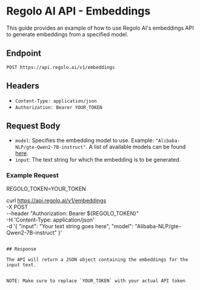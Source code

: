 # Regolo AI API - Embeddings

This guide provides an example of how to use Regolo AI's embeddings API to generate embeddings from a specified model.

## Endpoint

```
POST https://api.regolo.ai/v1/embeddings
```

## Headers

- `Content-Type: application/json`
- `Authorization: Bearer YOUR_TOKEN`

## Request Body

- `model`: Specifies the embedding model to use. Example: `"Alibaba-NLP/gte-Qwen2-7B-instruct"`. A list of available models can be found [here](https://regolo.ai/models.json).
- `input`: The text string for which the embedding is to be generated.

### Example Request

REGOLO_TOKEN=YOUR_TOKEN

curl https://api.regolo.ai/v1/embeddings \
     -X POST \
     --header "Authorization: Bearer ${REGOLO_TOKEN}" \
     -H 'Content-Type: application/json' \
     -d '{
           "input": "Your text string goes here",
           "model": "Alibaba-NLP/gte-Qwen2-7B-instruct"
         }'
```

## Response

The API will return a JSON object containing the embeddings for the input text.


NOTE: Make sure to replace `YOUR_TOKEN` with your actual API token
